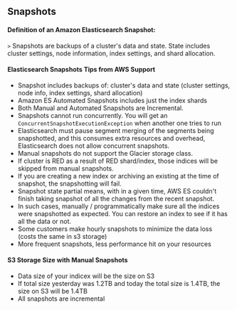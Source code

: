 ## Snapshots



#### Definition of an Amazon Elasticsearch Snapshot:

`>` Snapshots are backups of a cluster's data and state. State includes cluster settings, node information, index settings, and shard allocation. 


#### Elasticsearch Snapshots Tips from AWS Support

- Snapshot includes backups of: cluster's data and state (cluster settings, node info, index settings, shard allocation)
- Amazon ES Automated Snapshots includes just the index shards
- Both Manual and Automated Snapshots are Incremental.
- Snapshots cannot run concurrently. You will get an `ConcurrentSnapshotExecutionException` when another one tries to run
- Elasticsearch must pause segment merging of the segments being snapshotted, and this consumes extra resources and overhead, Elasticsearch does not allow concurrent snapshots.
- Manual snapshots do not support the Glacier storage class.
- If cluster is RED as a result of RED shard/index, those indices will be skipped from manual snapshots. 
- If you are creating a new index or archiving an existing at the time of snapshot, the snapshotting will fail. 
- Snapshot state partial means, with in a given time, AWS ES couldn't finish taking snapshot of all the changes from the recent snapshot. 
- In such cases, manually / programmatically make sure all the indices were snapshotted as expected. You can restore an index to see if it has all the data or not. 
- Some customers make hourly snapshots to minimize the data loss (costs the same in s3 storage)
- More frequent snapshots, less performance hit on your resources


#### S3 Storage Size with Manual Snapshots

- Data size of your indicex will be the size on S3
- If total size yesterday was 1.2TB and today the total size is 1.4TB, the size on S3 will be 1.4TB
- All snapshots are incremental
